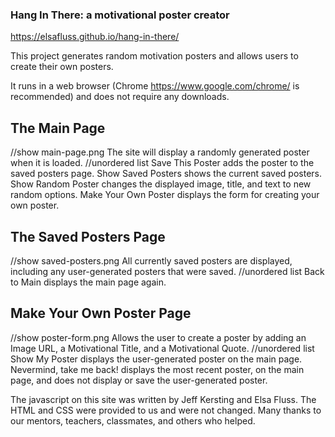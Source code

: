 ### Hang In There: a motivational poster creator

https://elsafluss.github.io/hang-in-there/

This project generates random motivation posters and allows users to create their own posters.

It runs in a web browser (Chrome https://www.google.com/chrome/ is recommended) and does not require any downloads.

## The Main Page
//show main-page.png
The site will display a randomly generated poster when it is loaded.
//unordered list
Save This Poster adds the poster to the saved posters page.
Show Saved Posters shows the current saved posters.
Show Random Poster changes the displayed image, title, and text to new random options.
Make Your Own Poster displays the form for creating your own poster.

## The Saved Posters Page
//show saved-posters.png
All currently saved posters are displayed, including any user-generated posters that were saved.
//unordered list
Back to Main displays the main page again.

## Make Your Own Poster Page
//show poster-form.png
Allows the user to create a poster by adding an Image URL, a Motivational Title, and a Motivational Quote.
//unordered list
Show My Poster displays the user-generated poster on the main page.
Nevermind, take me back! displays the most recent poster, on the main page, and does not display or save the user-generated poster.

The javascript on this site was written by Jeff Kersting and Elsa Fluss. The HTML and CSS were provided to us and were not changed. Many thanks to our mentors, teachers, classmates, and others who helped.
